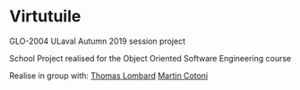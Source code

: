 # Virtutuile
GLO-2004 ULaval Autumn 2019 session project

School Project realised for the Object Oriented Software Engineering course

Realise in group with:
[Thomas Lombard](https://gitlab.com/Atelias)
[Martin Cotoni](https://github.com/Cotonim)
